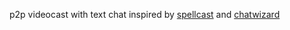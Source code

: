 p2p videocast with text chat inspired by [spellcast](https://github.com/substack/spellcast) and [chatwizard](https://github.com/substack/chatwizard)
